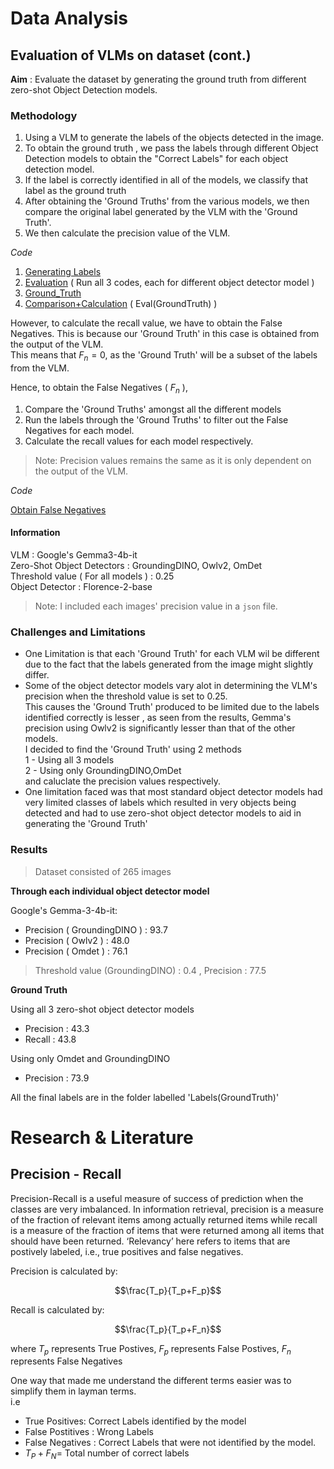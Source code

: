 # Data Analysis

## Evaluation of VLMs on dataset (cont.)

**Aim** : Evaluate the dataset by generating the ground truth from different zero-shot Object Detection models.

### Methodology
1. Using a VLM to generate the labels of the objects detected in the image.
2. To obtain the ground truth , we pass the labels through different Object Detection  models to obtain the "Correct Labels" for each object detection model. 
3. If the label is correctly identified in all of the models, we classify that label as the ground truth
4. After obtaining the 'Ground Truths' from the various models, we then compare the original label generated by the VLM with the 'Ground Truth'.
5. We then calculate the precision value of the VLM.

*Code*

1. [Generating Labels](https://github.com/DCMZ88/internship/tree/main/Week%208/Models/Generating%20Labels)
2. [Evaluation](https://github.com/DCMZ88/internship/tree/main/Week%209/Evaluation) ( Run all 3 codes, each for different object detector model )
3. [Ground_Truth](https://github.com/DCMZ88/internship/blob/main/Week%209/GroundTruth.ipynb)
4. [Comparison+Calculation](https://github.com/DCMZ88/internship/blob/main/Week%209/Eval(GroundTruth).ipynb) ( Eval(GroundTruth) )

However, to calculate the recall value, we have to obtain the False Negatives. This is because our 'Ground Truth' in this case is obtained from the output of the VLM.\
This means that $F_n=0$, as the 'Ground Truth' will be a subset of the labels from the VLM.

Hence, to obtain the False Negatives ( $F_n$ ), 
1. Compare the 'Ground Truths' amongst all the different models
2. Run the labels through the 'Ground Truths' to filter out the False Negatives for each model.
3. Calculate the recall values for each model respectively.
> Note: Precision values remains the same as it is only dependent on the output of the VLM.

*Code*

[Obtain False Negatives](https://github.com/DCMZ88/internship/blob/main/Week%209/FalseNeg.ipynb)

#### Information
VLM : Google's Gemma3-4b-it\
Zero-Shot Object Detectors : GroundingDINO, Owlv2, OmDet\
Threshold value ( For all models ) : 0.25\
Object Detector : Florence-2-base


 > Note: I included each images' precision value in a `json` file.

### Challenges and Limitations
- One Limitation is that each 'Ground Truth' for each VLM wil be different due to the fact that the labels generated from the image might slightly differ.
- Some of the object detector models vary alot in determining the VLM's precision when the threshold value is set to 0.25.\
  This causes the 'Ground Truth' produced to be limited due to the labels identified correctly is lesser , as seen from the results, Gemma's precision using Owlv2 is significantly lesser than that of the other models.\
  I decided to find the 'Ground Truth' using 2 methods\
    1 - Using all 3 models\
    2 - Using only GroundingDINO,OmDet\
  and caluclate the precision values respectively.
- One limitation faced was that most standard object detector models had very limited classes of labels which resulted in very objects being detected and had to use zero-shot object detector models to aid in generating the 'Ground Truth'
### Results 

> Dataset consisted of 265 images

**Through each individual object detector model**

Google's Gemma-3-4b-it:
  - Precision ( GroundingDINO ) : 93.7
  - Precision ( Owlv2 ) : 48.0
  - Precision ( Omdet ) : 76.1
> Threshold value (GroundingDINO) : 0.4 , Precision : 77.5

**Ground Truth**

Using all 3 zero-shot object detector models

- Precision : 43.3
- Recall : 43.8

Using only Omdet and GroundingDINO

- Precision : 73.9

All the final labels are in the folder labelled 'Labels(GroundTruth)'
# Research & Literature

## Precision - Recall 
Precision-Recall is a useful measure of success of prediction when the classes are very imbalanced. In information retrieval, precision is a measure of the fraction of relevant items among actually returned items while recall is a measure of the fraction of items that were returned among all items that should have been returned. ‘Relevancy’ here refers to items that are postively labeled, i.e., true positives and false negatives.

Precision is calculated by:

$$\frac{T_p}{T_p+F_p}$$

Recall is calculated by:

$$\frac{T_p}{T_p+F_n}$$

where $T_p$ represents True Postives, $F_p$ represents False Postives, $F_n$ represents False Negatives 

One way that made me understand the different terms easier was to simplify them in layman terms.\
i.e 
- True Positives: Correct Labels identified by the model
- False Postitives : Wrong Labels
- False Negatives : Correct Labels that were not identified by the model.
- $T_P+F_N=$ Total number of correct labels
